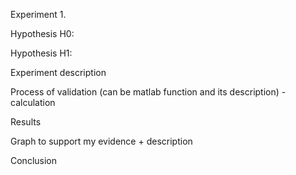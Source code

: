 Experiment 1.

Hypothesis H0:

Hypothesis H1:

Experiment description

Process of validation (can be matlab function and its description) - calculation

Results

Graph to support my evidence + description

Conclusion
